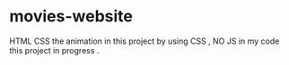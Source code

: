 # movies-website
HTML 
CSS 
the animation in this project by using CSS , NO JS in my code
this project in progress .
